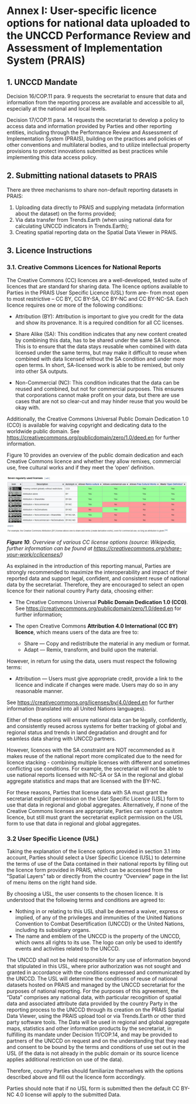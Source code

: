 # Annex I: User-specific licence options for national data uploaded to the UNCCD Performance Review and Assessment of Implementation System (PRAIS)

## 1. UNCCD Mandate

Decision 16/COP.11 para. 9 requests the secretariat to ensure that data and information from the reporting process are available and accessible to all, especially at the national and local levels.

Decision 17/COP.11 para. 14 requests the secretariat to develop a policy to access data and information provided by Parties and other reporting entities, including through the Performance Review and Assessment of Implementation System (PRAIS), building on the practices and policies of other conventions and multilateral bodies, and to utilize intellectual property provisions to protect innovations submitted as best practices while implementing this data access policy.

## 2. Submitting national datasets to PRAIS

There are three mechanisms to share non-default reporting datasets in PRAIS:  

1. Uploading data directly to PRAIS and supplying metadata (information about the dataset) on the forms provided;
2. Via data transfer from Trends.Earth (when using national data for calculating UNCCD indicators in Trends.Earth);
3. Creating spatial reporting data on the Spatial Data Viewer in PRAIS.

## 3. Licence Instructions

### 3.1. Creative Commons Licences for National Reports

The Creative Commons (CC) licences are a well-developed, tested suite of licences that are standard for sharing data. The licence options available to Parties in the PRAIS User Specific Licence (USL) form are– from most open to most restrictive – CC BY, CC BY-SA, CC BY-NC and CC BY-NC-SA. Each licence requires one or more of the following conditions:

- Attribution (BY): Attribution is important to give you credit for the data and show its provenance. It is a required condition for all CC licenses.

- Share Alike (SA): This condition indicates that any new content created by combining this data, has to be shared under the same SA licence. This is to ensure that the data stays reusable when combined with data licensed under the same terms, but may make it difficult to reuse when combined with data licensed without the SA condition and under more open terms. In short, SA-licensed work is able to be remixed, but only into other SA outputs.

- Non-Commercial (NC): This condition indicates that the data can be reused and combined, but not for commercial purposes. This ensures that corporations cannot make profit on your data, but there are use cases that are not so clear-cut and may hinder reuse that you would be okay with.

Additionally, the Creative Commons Universal Public Domain Dedication 1.0 (CC0) is available for waiving copyright and dedicating data to the worldwide public domain. See <https://creativecommons.org/publicdomain/zero/1.0/deed.en> for further information.

Figure 10 provides an overview of the public domain dedication and each Creative Commons licence and whether they allow remixes, commercial use, free cultural works and if they meet the ‘open’ definition.

![](/img/fig10.png)

_**Figure 10**. Overview of various CC license options (source: Wikipedia, further information can be found at <https://creativecommons.org/share-your-work/cclicenses/>)_

As explained in the introduction of this reporting manual, Parties are strongly recommended to maximize the interoperability and impact of their reported data and support legal, confident, and consistent reuse of national data by the secretariat. Therefore, they are encouraged to select an open licence for their national country Party data, choosing either:

- The Creative Commons Universal **Public Domain Dedication 1.0 (CC0)**. See <https://creativecommons.org/publicdomain/zero/1.0/deed.en> for further information;

- The open Creative Commons **Attribution 4.0 International (CC BY) licence**, which means users of the data are free to:

  - Share — Copy and redistribute the material in any medium or format.
  - Adapt — Remix, transform, and build upon the material.

However, in return for using the data, users must respect the following terms:

- Attribution — Users must give appropriate credit, provide a link to the licence and indicate if changes were made. Users may do so in any reasonable manner.

See <https://creativecommons.org/licenses/by/4.0/deed.en> for further information (translated into all United Nations languages).

Either of these options will ensure national data can be legally, confidently, and consistently reused across systems for better tracking of global and regional status and trends in land degradation and drought and for seamless data sharing with UNCCD partners.

However, licences with the SA constraint are NOT recommended as it makes reuse of the national report more complicated due to the need for licence stacking - combining multiple licenses with different and sometimes conflicting use conditions. For example, the secretariat will not be able to use national reports licensed with NC-SA or SA in the regional and global aggregate statistics and maps that are licensed with the BY-NC.

For these reasons, Parties that license data with SA must grant the secretariat explicit permission on the User Specific Licence (USL) form to use that data in regional and global aggregates. Alternatively, if none of the Creative Commons licenses are appropriate, Parties can report a custom licence, but still must grant the secretariat explicit permission on the USL form to use that data in regional and global aggregates.

### 3.2 User Specific Licence (USL)

Taking the explanation of the licence options provided in section 3.1 into account, Parties should select a User Specific Licence (USL) to determine the terms of use of the Data contained in their national reports by filling out the licence form provided in PRAIS, which can be accessed from the "Spatial Layers" tab or directly from the country “Overview” page in the list of menu items on the right hand side.

By choosing a USL, the user consents to the chosen licence. It is understood that the following terms and conditions are agreed to:

- Nothing in or relating to this USL shall be deemed a waiver, express or implied, of any of the privileges and immunities of the United Nations Convention to Combat Desertification (UNCCD) or the United Nations, including its subsidiary organs.
- The name and emblem of the UNCCD is the property of the UNCCD, which owns all rights to its use. The logo can only be used to identify events and activities related to the UNCCD.

The UNCCD shall not be held responsible for any use of information beyond that stipulated in this USL, where prior authorization was not sought and granted in accordance with the conditions expressed and communicated by the UNCCD.
The USL will determine the conditions of reuse of national datasets hosted on PRAIS and managed by the UNCCD secretariat for the purposes of national reporting.
For the purposes of this agreement, the “Data” comprises any national data, with particular recognition of spatial data and associated attribute data provided by the country Party in the reporting process to the UNCCD through its creation on the PRAIS Spatial Data Viewer, using the PRAIS upload tool or via Trends.Earth or other third party software tools.
The Data will be used in regional and global aggregate maps, statistics and other information products by the secretariat, in fulfilling its mandate under Decision 11/COP.14, and may be provided to partners of the UNCCD on request and on the understanding that they read and consent to be bound by the terms and conditions of use set out in the USL (if the data is not already in the public domain or its source licence applies additional restriction on use of the data).

Therefore, country Parties should familiarize themselves with the options described above and fill out the licence form accordingly.

Parties should note that if no USL form is submitted then the default CC BY-NC 4.0 license will apply to the submitted Data.
